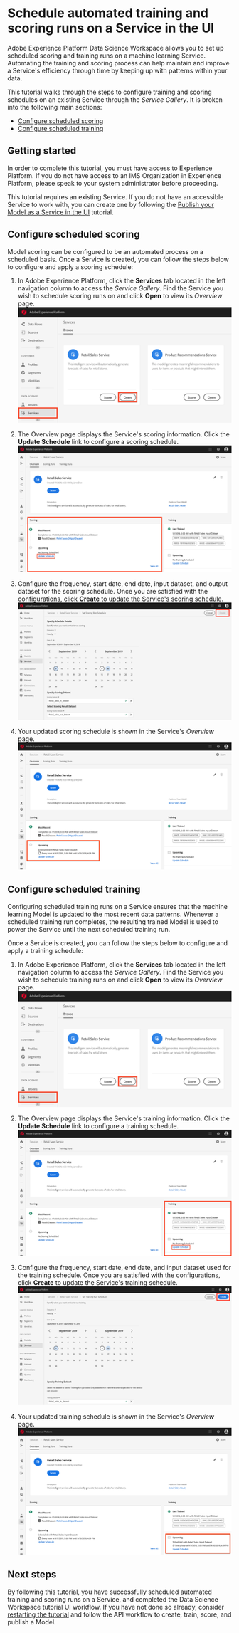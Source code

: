 # Schedule automated training and scoring runs on a Service in the UI

Adobe Experience Platform Data Science Workspace allows you to set up scheduled scoring and training runs on a machine learning Service. Automating the training and scoring process can help maintain and improve a Service's efficiency through time by keeping up with patterns within your data.

This tutorial walks through the steps to configure training and scoring schedules on an existing Service through the *Service Gallery*. It is broken into the following main sections:

-   [Configure scheduled scoring](#configure-scheduled-scoring)
-   [Configure scheduled training](#configure-scheduled-training)

## Getting started

In order to complete this tutorial, you must have access to Experience Platform. If you do not have access to an IMS Organization in Experience Platform, please speak to your system administrator before proceeding.

This tutorial requires an existing Service. If you do not have an accessible Service to work with, you can create one by following the [Publish your Model as a Service in the UI](../publish_model_as_a_service/publish_model_as_service_ui.md) tutorial.

## Configure scheduled scoring

Model scoring can be configured to be an automated process on a scheduled basis. Once a Service is created, you can follow the steps below to configure and apply a scoring schedule:

1.  In Adobe Experience Platform, click the **Services** tab located in the left navigation column to access the *Service Gallery*. Find the Service you wish to schedule scoring runs on and click **Open** to view its *Overview* page.
![](../publish_model_as_a_service/images/ui/click_to_open.png)

2.  The Overview page displays the Service's scoring information. Click the **Update Schedule** link to configure a scoring schedule.
![](../publish_model_as_a_service/images/ui/service_overview_score.png)

3.  Configure the frequency, start date, end date, input dataset, and output dataset for the scoring schedule. Once you are satisfied with the configurations, click **Create** to update the Service's scoring schedule.
![](../publish_model_as_a_service/images/ui/14_configure_scoring_schedule.png)

4.  Your updated scoring schedule is shown in the Service's *Overview* page.
![](../publish_model_as_a_service/images/ui/service_with_scoring_schedule.png)


## Configure scheduled training

Configuring scheduled training runs on a Service ensures that the machine learning Model is updated to the most recent data patterns. Whenever a scheduled training run completes, the resulting trained Model is used to power the Service until the next scheduled training run. 

Once a Service is created, you can follow the steps below to configure and apply a training schedule:

1.  In Adobe Experience Platform, click the **Services** tab located in the left navigation column to access the *Service Gallery*. Find the Service you wish to schedule training runs on and click **Open** to view its *Overview* page.
![](../publish_model_as_a_service/images/ui/click_to_open.png)

2.  The Overview page displays the Service's training information. Click the **Update Schedule** link to configure a training schedule.
![](../publish_model_as_a_service/images/ui/service_overview_train.png)

3.  Configure the frequency, start date, end date, and input dataset used for the training schedule. Once you are satisfied with the configurations, click **Create** to update the Service's training schedule.
![](../publish_model_as_a_service/images/ui/12_configure_training_schedule.png)

4.  Your updated training schedule is shown in the Service's *Overview* page.
![](../publish_model_as_a_service/images/ui/service_with_training_schedule.png)

## Next steps

By following this tutorial, you have successfully scheduled automated training and scoring runs on a Service, and completed the Data Science Workspace tutorial UI workflow. If you have not done so already, consider [restarting the tutorial](../../prepare_your_data/access_and_explore_your_data_tutorial/access_and_explore_your_data_tutorial.md) and follow the API workflow to create, train, score, and publish a Model.
